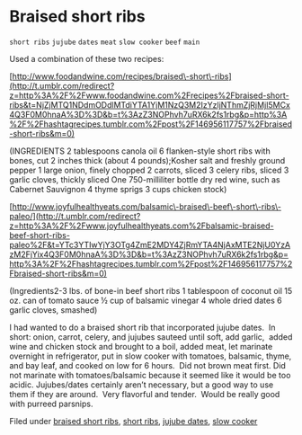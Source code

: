 # Braised short ribs

`short ribs` `jujube` `dates` `meat` `slow cooker` `beef` `main`

Used a combination of these two recipes:

[http://www.foodandwine.com/recipes/braised\-short\-ribs](http://t.umblr.com/redirect?z=http%3A%2F%2Fwww.foodandwine.com%2Frecipes%2Fbraised-short-ribs&t=NjZjMTQ1NDdmODdlMTdiYTA1YjM1NzQ3M2IzYzljNThmZjRjMjI5MCx4Q3F0M0hnaA%3D%3D&b=t%3AzZ3NOPhvh7uRX6k2fs1rbg&p=http%3A%2F%2Fhashtagrecipes.tumblr.com%2Fpost%2F146956117757%2Fbraised-short-ribs&m=0)

\(INGREDIENTS 2 tablespoons canola oil 6 flanken\-style short ribs with bones, cut 2 inches thick \(about 4 pounds\);Kosher salt and freshly ground pepper 1 large onion, finely chopped 2 carrots, sliced 3 celery ribs, sliced 3 garlic cloves, thickly sliced One 750\-milliliter bottle dry red wine, such as Cabernet Sauvignon 4 thyme sprigs 3 cups chicken stock\)

[http://www.joyfulhealthyeats.com/balsamic\-braised\-beef\-short\-ribs\-paleo/](http://t.umblr.com/redirect?z=http%3A%2F%2Fwww.joyfulhealthyeats.com%2Fbalsamic-braised-beef-short-ribs-paleo%2F&t=YTc3YTIwYjY3OTg4ZmE2MDY4ZjRmYTA4NjAxMTE2NjU0YzAzM2FjYix4Q3F0M0hnaA%3D%3D&b=t%3AzZ3NOPhvh7uRX6k2fs1rbg&p=http%3A%2F%2Fhashtagrecipes.tumblr.com%2Fpost%2F146956117757%2Fbraised-short-ribs&m=0)

\(Ingredients2\-3 lbs. of bone\-in beef short ribs 1 tablespoon of coconut oil 15 oz. can of tomato sauce ½ cup of balsamic vinegar 4 whole dried dates 6 garlic cloves, smashed\)

I had wanted to do a braised short rib that incorporated jujube dates.  In short: onion, carrot, celery, and jujubes sauteed until soft, add garlic,  added wine and chicken stock and brought to a boil, added meat, let marinate overnight in refrigerator, put in slow cooker with tomatoes, balsamic, thyme, and bay leaf, and cooked on low for 6 hours.  Did not brown meat first. Did not marinate with tomatoes/balsamic because it seemed like it would be too acidic. Jujubes/dates certainly aren’t necessary, but a good way to use them if they are around.  Very flavorful and tender.  Would be really good with purreed parsnips.

Filed under [braised short ribs](http://hashtagrecipes.tumblr.com/tagged/braised-short-ribs), [short ribs](http://hashtagrecipes.tumblr.com/tagged/short-ribs), [jujube dates](http://hashtagrecipes.tumblr.com/tagged/jujube-dates), [slow cooker](http://hashtagrecipes.tumblr.com/tagged/slow-cooker)
